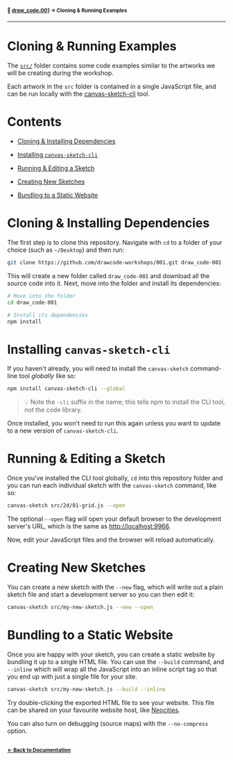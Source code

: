 #### <sup>:closed_book: [draw_code.001](../README.md) → Cloning & Running Examples</sup>

---

# Cloning & Running Examples

The [`src/`](../src/) folder contains some code examples similar to the artworks we will be creating during the workshop.

Each artwork in the `src` folder is contained in a single JavaScript file, and can be run locally with the [canvas-sketch-cli](https://github.com/drawcode-workshops/canvas-sketch-cli) tool.

# Contents

  - [Cloning & Installing Dependencies](#cloning--installing-dependencies)

  - [Installing `canvas-sketch-cli`](#installing-canvas-sketch-cli)

  - [Running & Editing a Sketch](#running--editing-a-sketch)

  - [Creating New Sketches](#creating-new-sketches)

  - [Bundling to a Static Website](#bundling-to-a-static-website)

# Cloning & Installing Dependencies

The first step is to clone this repository. Navigate with `cd` to a folder of your choice (such as `~/Desktop`) and then run:

```sh
git clone https://github.com/drawcode-workshops/001.git draw_code-001
```

This will create a new folder called `draw_code-001` and download all the source code into it. Next, move into the folder and install its dependencies:

```sh
# Move into the folder
cd draw_code-001

# Install its dependencies
npm install
```

# Installing `canvas-sketch-cli`

If you haven't already, you will need to install the `canvas-sketch` command-line tool *globally* like so:

```sh
npm install canvas-sketch-cli --global
```

> :bulb: Note the `-cli` suffix in the name; this tells npm to install the CLI tool, not the code library.

Once installed, you won't need to run this again unless you want to update to a new version of `canvas-sketch-cli`.

# Running & Editing a Sketch

Once you've installed the CLI tool globally, `cd` into this repository folder and you can run each individual sketch with the `canvas-sketch` command, like so:

```sh
canvas-sketch src/2d/01-grid.js --open
```

The optional `--open` flag will open your default browser to the development server's URL, which is the same as [http://localhost:9966](http://localhost:9966).

Now, edit your JavaScript files and the browser will reload automatically.

# Creating New Sketches

You can create a new sketch with the `--new` flag, which will write out a plain sketch file and start a development server so you can then edit it:

```sh
canvas-sketch src/my-new-sketch.js --new --open
```

# Bundling to a Static Website

Once you are happy with your sketch, you can create a static website by bundling it up to a single HTML file. You can use the `--build` command, and `--inline` which will wrap all the JavaScript into an inline script tag so that you end up with just a single file for your site.

```sh
canvas-sketch src/my-new-sketch.js --build --inline
```

Try double-clicking the exported HTML file to see your website. This file can be shared on your favourite website host, like [Neocities](https://neocities.org/).

You can also turn on debugging (source maps) with the `--no-compress` option.

## 

#### <sup>[← Back to Documentation](../README.md)